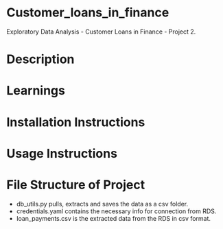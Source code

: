 # Customer_loans_in_finance
Exploratory Data Analysis - Customer Loans in Finance - Project 2.

# Description 




# Learnings

# Installation Instructions

# Usage Instructions

# File Structure of Project
- db_utils.py pulls, extracts and saves the data as a csv folder.
- credentials.yaml contains the necessary info for connection from RDS.
- loan_payments.csv is the extracted data from the RDS in csv format.